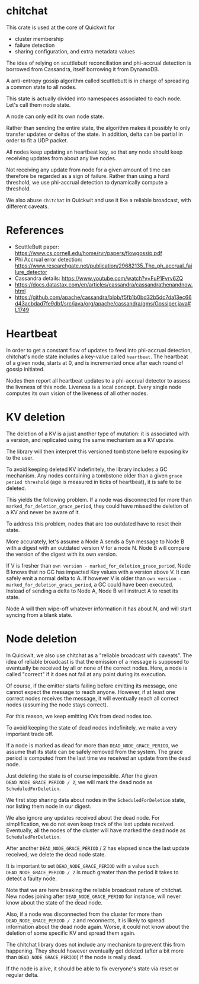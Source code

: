 # chitchat

This crate is used at the core of Quickwit for
- cluster membership
- failure detection
- sharing configuration, and extra metadata values

The idea of relying on scuttlebutt reconciliation and phi-accrual detection is borrowed from Cassandra, itself borrowing it from DynamoDB.

A anti-entropy gossip algorithm called scuttlebutt is in charge of spreading
a common state to all nodes.

This state is actually divided into namespaces associated to each node.
Let's call them node state.

A node can only edit its own node state.

Rather than sending the entire state, the algorithm makes it possibly to
only transfer updates or deltas of the state.
In addition, delta can be partial in order to fit a UDP packet.

All nodes keep updating an heartbeat key,
so that any node should keep receiving updates from about
any live nodes.

Not receiving any update from node for a given amount of time can therefore be
regarded as a sign of failure. Rather than using a hard threshold,
we use phi-accrual detection to dynamically compute a threshold.

We also abuse `chitchat` in Quickwit and use it like a reliable broadcast,
with different caveats.

# References

- ScuttleButt paper: https://www.cs.cornell.edu/home/rvr/papers/flowgossip.pdf
- Phi Accrual error detection: https://www.researchgate.net/publication/29682135_The_ph_accrual_failure_detector
- Cassandra details:
https://www.youtube.com/watch?v=FuP1Fvrv6ZQ
- https://docs.datastax.com/en/articles/cassandra/cassandrathenandnow.html
- https://github.com/apache/cassandra/blob/f5fb1b0bd32b5dc7da13ec66d43acbdad7fe9dbf/src/java/org/apache/cassandra/gms/Gossiper.java#L1749

# Heartbeat

In order to get a constant flow of updates to feed into phi-accrual detection,
chitchat's node state includes a key-value called `heartbeat`. The heartbeat of a given node,  starts at 0, and is incremented once after each round of gossip initiated.

Nodes then report all heartbeat updates to a phi-accrual detector to
assess the liveness of this node. Liveness is a local concept. Every single
node computes its own vision of the liveness of all other nodes.

# KV deletion

The deletion of a KV is a just another type of mutation: it is
associated with a version, and replicated using the same mechanism as a KV update.

The library will then interpret this versioned tombstone before exposing kv to
the user.

To avoid keeping deleted KV indefinitely, the library includes a GC mechanism. Any nodes containing a tombstone older than a given `grace period threshold`
(age is measured in ticks of heartbeat), it is safe to be deleted.

This yields the following problem. If a node was disconnected for more than
`marked_for_deletion_grace_period`, they could have missed the deletion of a KV and never be aware of it.

To address this problem, nodes that are too outdated have to reset their state.

More accurately, let's assume a Node A sends a Syn message to Node B with a digest with an outdated version V for a node N.
Node B will compare the version of the digest with its own version.

If V is fresher than `own version - marked_for_deletion_grace_period`,
Node B knows that no GC has impacted Key values with a version above V. It can
safely emit a normal delta to A.
If however V is older than `own version - marked_for_deletion_grace_period`,
a GC could have been executed. Instead of sending a delta to Node A, Node B will
instruct A to reset its state.

Node A will then wipe-off whatever information it has about N, and will start syncing from a blank state.

# Node deletion

In Quickwit, we also use chitchat as a "reliable broadcast with caveats".
The idea of reliable broadcast is that the emission of a message is supposed
to eventually be received by all or none of the correct nodes. Here, a node is called "correct" if it does not fail at any point during its execution.

Of course, if the emitter starts failing before emitting its message, one cannot expect the message to reach anyone.
However, if at least one correct nodes receives the message, it will
eventually reach all correct nodes (assuming the node stays correct).

For this reason, we keep emitting KVs from dead nodes too.

To avoid keeping the state of dead nodes indefinitely, we make
a very important trade off.

If a node is marked as dead for more than `DEAD_NODE_GRACE_PERIOD`, we assume that its state can be safely removed from the system. The grace period is
computed from the last time we received an update from the dead node.

Just deleting the state is of course impossible. After the given `DEAD_NODE_GRACE_PERIOD / 2`, we will mark the dead node as `ScheduledForDeletion`.

We first stop sharing data about nodes in the `ScheduledForDeletion` state,
nor listing them node in our digest.

We also ignore any updates received about the dead node. For simplification, we do not even keep track of the last update received. Eventually, all the nodes of the cluster will have marked the dead node as `ScheduledForDeletion`.

After another `DEAD_NODE_GRACE_PERIOD` / 2 has elapsed since the last update received, we delete the dead node state.

It is important to set `DEAD_NODE_GRACE_PERIOD` with a value such `DEAD_NODE_GRACE_PERIOD / 2` is much greater than the period it takes to detect a faulty node.

Note that we are here breaking the reliable broadcast nature of chitchat.
New nodes joining after `DEAD_NODE_GRACE_PERIOD` for instance, will never know about the state of the dead node.

Also, if a node was disconnected from the cluster for more than `DEAD_NODE_GRACE_PERIOD / 2` and reconnects, it is likely to spread information
about the dead node again. Worse, it could not know about the deletion
of some specific KV and spread them again.

The chitchat library does not include any mechanism to prevent this from happening. They should however eventually get deleted (after a bit more than `DEAD_NODE_GRACE_PERIOD`) if the node is really dead.

If the node is alive, it should be able to fix everyone's state via reset or regular delta.

<!--
Alternative, more concise naming / explanation:

Node deletion

Heartbeats are fed into a phi-accrual detector.
Detector tells live nodes from failed nodes apart.
Failed nodes are GCed after GC_GRACE_PERIOD.
Reliable broadcast

In order to ensure reliable broadcast, we must propagate info about failed nodes for some time shorter than GC_GRACE_PERIOD before deleting them.
To do so, failed nodes are split into two categories: zombie and dead.
First, upon failure, failed nodes become zombie nodes, and we keep sharing data about them.
After ZOMBIE_GRACE_PERIOD, zombie nodes transition to dead nodes, and we stop sharing data about them.
ZOMBIE_GRACE_PERIOD is set to GC_GRACE_PERIOD / 2
-->
